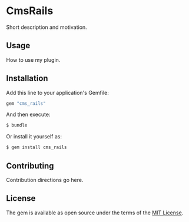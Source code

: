 # CmsRails
Short description and motivation.

## Usage
How to use my plugin.

## Installation
Add this line to your application's Gemfile:

```ruby
gem "cms_rails"
```

And then execute:
```bash
$ bundle
```

Or install it yourself as:
```bash
$ gem install cms_rails
```

## Contributing
Contribution directions go here.

## License
The gem is available as open source under the terms of the [MIT License](https://opensource.org/licenses/MIT).
